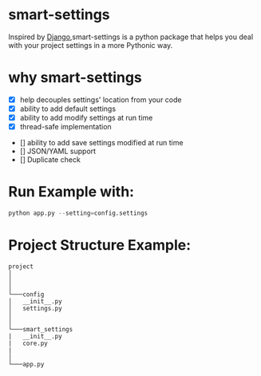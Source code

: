 # smart-settings
Inspired by [Django](https://github.com/django/django/blob/main/django/conf/__init__.py),smart-settings is a python package that helps you deal with your project settings in a more Pythonic way.

# why smart-settings
- [X] help decouples settings' location from your code
- [X] ability to add default settings
- [X] ability to add modify settings at run time
- [X] thread-safe implementation
- [] ability to add save settings modified at run time
- [] JSON/YAML support
- [] Duplicate check

# Run Example with:
```python
python app.py --setting=config.settings
```

# Project Structure Example:
```
project
│
│  
│
└───config
│   __init__.py
│   settings.py
│
│   
└───smart_settings
|   __init__.py
|   core.py
| 
│
└───app.py
```